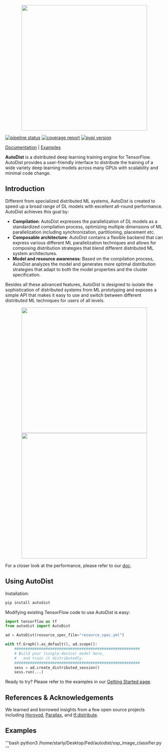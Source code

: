 
<p align="center"><img src="docs/_static/img/logo.png" width=400 /></p>

[![pipeline status](https://img.shields.io/badge/dynamic/json?url=https://jenkins.petuum.io/job/AutoDist/job/master/lastCompletedBuild/api/json&label=build&query=$.result&color=informational)](https://jenkins.petuum.io/job/AutoDist/job/master/)
[![coverage report](https://img.shields.io/badge/dynamic/json?url=https://jenkins.petuum.io/job/AutoDist/job/master/lastSuccessfulBuild/artifact/coverage-report/jenkinscovdata.json&label=coverage&query=$.total_coverage_pct&color=green)](https://jenkins.petuum.io/job/AutoDist/job/master/lastSuccessfulBuild/artifact/)
[![pypi version](https://img.shields.io/pypi/v/autodist?color=9cf)](https://pypi.org/project/autodist/)

[Documentation](https://petuum.github.io/autodist) |
[Examples](https://github.com/petuum/autodist/tree/master/examples/benchmark)

**AutoDist** is a distributed deep learning training engine for TensorFlow. AutoDist provides a user-friendly interface to distribute the training of a wide variety deep learning models across many GPUs with scalability and minimal code change.

## Introduction
Different from specialized distributed ML systems, AutoDist is created to speed up a broad range of DL models with excellent all-round performance.
AutoDist achieves this goal by:
- **Compilation**: AutoDist expresses the parallelization of DL models as a standardized compilation process, optimizing multiple dimensions of ML
parallelization including synchronization, partitioning, placement etc.
- **Composable architecture**: AutoDist contains a flexible backend that can express various different ML parallelization techniques and
allows for composing distribution strategies that blend different distributed ML system architectures.
- **Model and resource awareness**: Based on the compilation process, AutoDist analyzes the model and generates more optimal distribution strategies that
adapt to both the model properties and the cluster specification.

Besides all these advanced features, AutoDist is designed to isolate the sophistication of distributed systems
from ML prototyping and exposes a simple API that makes it easy to use and switch between different distributed ML techniques
for users of all levels.

<p align="center"><img src="docs/_static/img/Figure1.png" width=400 /><img src="docs/_static/img/Figure2.png" width=400 /></p>

For a closer look at the performance, please refer to our [doc](https://petuum.github.io/autodist/usage/performance.html).

## Using AutoDist

Installation:

```bash
pip install autodist
```

Modifying existing TensorFlow code to use AutoDist is easy:

```python
import tensorflow as tf
from autodist import AutoDist

ad = AutoDist(resource_spec_file="resource_spec.yml")

with tf.Graph().as_default(), ad.scope():
    ########################################################
    # Build your (single-device) model here,
    #   and train it distributedly.
    ########################################################
    sess = ad.create_distributed_session()
    sess.run(...)
```
Ready to try? Please refer to the examples in our [Getting Started page](https://petuum.github.io/autodist/usage/tutorials/getting-started.html).

## References & Acknowledgements

We learned and borrowed insights from a few open source projects
including
[Horovod](https://github.com/horovod/horovod),
[Parallax](https://github.com/snuspl/parallax),
and [tf.distribute](https://github.com/tensorflow/tensorflow/tree/master/tensorflow/python/distribute).

## Examples

'''bash
python3 /home/starly/Desktop/Fed/autodist/ssp_image_classifier.py
'''